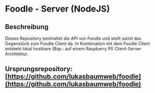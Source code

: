 # Foodle - Server (NodeJS)

## Beschreibung
Dieses Repository beinhaltet die API von Foodle und stellt somit das Gegenstück zum Foodle Client da. In Kombination mit dem Foodle Client entsteht lokal hostbare (Bsp.: auf einem Raspberry PI) Client-Server Architektur.


## Ursprungsrepository: [https://github.com/lukasbaumweb/foodle](https://github.com/lukasbaumweb/foodle)
